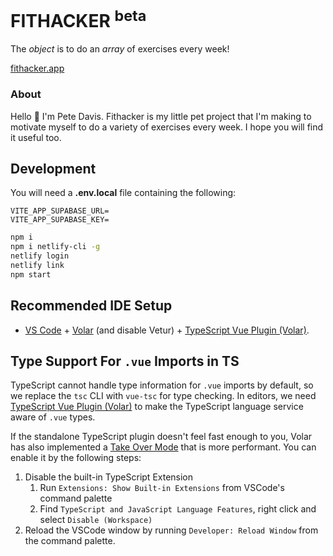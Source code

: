 # FITHACKER <sup>beta</sup>

The _object_ is to do an _array_ of exercises every week!

[fithacker.app](https://fithacker.app)

### About

Hello 👋 I'm Pete Davis. Fithacker is my little pet project that I'm making to motivate myself to do a variety of exercises every week. I hope you will find it useful too.

## Development

You will need a **.env.local** file containing the following:

```
VITE_APP_SUPABASE_URL=
VITE_APP_SUPABASE_KEY=
```

```bash
npm i
npm i netlify-cli -g
netlify login
netlify link
npm start
```

## Recommended IDE Setup

-   [VS Code](https://code.visualstudio.com/) + [Volar](https://marketplace.visualstudio.com/items?itemName=Vue.volar) (and disable Vetur) + [TypeScript Vue Plugin (Volar)](https://marketplace.visualstudio.com/items?itemName=Vue.vscode-typescript-vue-plugin).

## Type Support For `.vue` Imports in TS

TypeScript cannot handle type information for `.vue` imports by default, so we replace the `tsc` CLI with `vue-tsc` for type checking. In editors, we need [TypeScript Vue Plugin (Volar)](https://marketplace.visualstudio.com/items?itemName=Vue.vscode-typescript-vue-plugin) to make the TypeScript language service aware of `.vue` types.

If the standalone TypeScript plugin doesn't feel fast enough to you, Volar has also implemented a [Take Over Mode](https://github.com/johnsoncodehk/volar/discussions/471#discussioncomment-1361669) that is more performant. You can enable it by the following steps:

1. Disable the built-in TypeScript Extension
    1. Run `Extensions: Show Built-in Extensions` from VSCode's command palette
    2. Find `TypeScript and JavaScript Language Features`, right click and select `Disable (Workspace)`
2. Reload the VSCode window by running `Developer: Reload Window` from the command palette.
